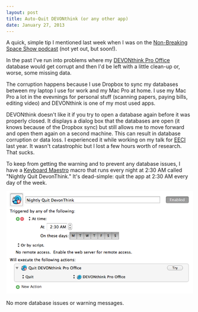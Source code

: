 ```yaml
---
layout: post
title: Auto-Quit DEVONthink (or any other app)
date: January 27, 2013
--- 
```


A quick, simple tip I mentioned last week when I was on the [Non-Breaking Space Show podcast](http://nonbreakingspace.tv/) (not yet out, but soon!).

In the past I've run into problems where my [DEVONthink Pro Office](http://www.devontechnologies.com/products/devonthink/devonthink-pro-office.html) database would get corrupt and then I'd be left with a little clean-up or, worse, some missing data. 

The corruption happens because I use Dropbox to sync my databases between my laptop I use for work and my Mac Pro at home. I use my Mac Pro a lot in the evevnings for personal stuff (scanning papers, paying bills, editing video) and DEVONthink is one of my most used apps.

DEVONthink doesn't like it if you try to open a database again before it was properly closed. It displays a dialog box that the databases are open (it knows because of the Dropbox sync) but still allows me to move forward and open them again on a second machine. This can result in database corruption or data loss. I experienced it while working on my talk for [EECI](http://eeciconf.com) last year. It wasn't catastrophic but I lost a few hours worth of research. That sucks.

To keep from getting the warning and to prevent any database issues, I have a [Keyboard Maestro](http://www.keyboardmaestro.com/main/) macro that runs every night at 2:30 AM called "Nightly Quit DevonThink." It's dead-simple: quit the app at 2:30 AM every day of the week.

![Keyboard Maestro macro to quit DEVONthink Pro Office at certain time](/img/devonthink-quit-keyboard-maestro.png)

No more database issues or warning messages.

